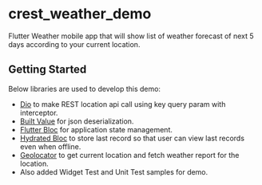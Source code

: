 # crest_weather_demo

Flutter Weather mobile app that will show list of weather forecast of next 5 days according to your current location.

## Getting Started

Below libraries are used to develop this demo:

- [Dio](https://pub.dev/packages/dio) to make REST location api call using key query param with interceptor.
- [Built Value](https://pub.dev/packages/built_value) for json deserialization.  
- [Flutter Bloc](https://pub.dev/packages/flutter_bloc) for application state management.
- [Hydrated Bloc](https://pub.dev/packages/hydrated_bloc)  to store last record so that user can view last records even when offline.
- [Geolocator](https://pub.dev/packages/geolocator)  to get current location and fetch weather report for the location.
- Also added Widget Test and Unit Test samples for demo.
